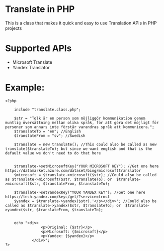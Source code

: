 Translate in PHP
================
This is a class that makes it quick and easy to use Translation APIs in PHP projects


Supported APIs
================
* Microsoft Translate
* Yandex Translator


Example:
================
	
	<?php
		
		include "translate.class.php";
		
		$str = "Tolk är en person som möjliggör kommunikation genom muntlig översättning mellan olika språk, för att göra det möjligt för personer som annars inte förstår varandras språk att kommunicera.";
		$translateTo = "en"; //English
		$translateFrom = "sv"; //Swedish
		
		$translate = new translate(); //This could also be called as new translate($translateTo); but since we want english and that is the default value we don't need to do that here
		
		
		$translate->setMicrosoftKey("YOUR MICROSOFT KEY"); //Get one here https://datamarket.azure.com/dataset/bing/microsofttranslator
		$microsoft = $translate->microsoft($str); //Could also be called as $translate->microsoft($str, $translateTo); or  $translate->microsoft($str, $translateFrom, $translateTo);
		
		$translate->setYandexKey("YOUR YANDEX KEY"); //Get one here https://tech.yandex.com/keys/get/?service=trnsl
		$yandex = $translate->yandex($str).'</p></div>'; //Could also be called as $translate->yandex($str, $translateTo); or  $translate->yandex($str, $translateFrom, $translateTo);
		
		
		echo "<div>
					<p>Original: {$str}</p>
					<p>Microsoft: {$microsoft}</p>
					<p>Yandex: {$yandex}</p>
				</div>";
	?>